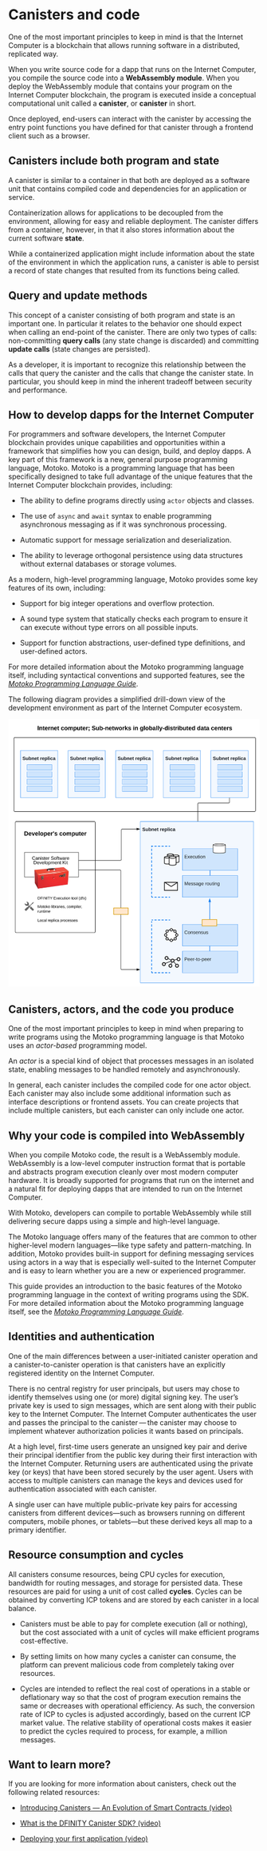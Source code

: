 # Canisters and code

One of the most important principles to keep in mind is that the Internet Computer is a blockchain that allows running software in a distributed, replicated way.

When you write source code for a dapp that runs on the Internet Computer, you compile the source code into a **WebAssembly module**. When you deploy the WebAssembly module that contains your program on the Internet Computer blockchain, the program is executed inside a conceptual computational unit called a **canister**, or **canister** in short.

Once deployed, end-users can interact with the canister by accessing the entry point functions you have defined for that canister through a frontend client such as a browser.

## Canisters include both program and state

A canister is similar to a container in that both are deployed as a software unit that contains compiled code and dependencies for an application or service.

Containerization allows for applications to be decoupled from the environment, allowing for easy and reliable deployment. The canister differs from a container, however, in that it also stores information about the current software **state**.

While a containerized application might include information about the state of the environment in which the application runs, a canister is able to persist a record of state changes that resulted from its functions being called.

## Query and update methods

This concept of a canister consisting of both program and state is an important one. In particular it relates to the behavior one should expect when calling an end-point of the canister. There are only two types of calls: non-committing **query calls** (any state change is discarded) and committing **update calls** (state changes are persisted).

<!-- <table>
<colgroup>
<col style="width: 15%" />
<col style="width: 84%" />
</colgroup>
<thead>
<tr class="header">
<th style="text-align: left;">Type</th>
<th style="text-align: left;">Key points to remember</th>
</tr>
</thead>
<tbody>
<tr class="odd">
<td style="text-align: left;"><p>Query calls</p></td>
<td style="text-align: left;"><p>Allow the user to query the current state of a canister or call a function that operates on the canister’s state <strong>without changing it</strong>.</p>
<ul>
<li><p>Are synchronous and answered immediately.</p></li>
<li><p>Can be made to any node that holds the canister; the result does not go through consensus. That is, there is an inherent tradeoff between security and performance: the reply from a single node is fast, but might be untrustworthy or inaccurate.</p></li>
<li><p>Do not allow changes to the state of the canister to be persisted, so essentially query calls are read-only operations.</p></li>
<li><p>Do not allow the called canister to invoke functions exposed by other canisters as inter-canister calls. (Note that this restriction is temporary and that canisters will be able to invoke functions exposed by other canisters when processing query calls in the future.)</p></li>
</ul></td>
</tr>
<tr class="even">
<td style="text-align: left;"><p>Update calls</p></td>
<td style="text-align: left;"><p>Allow the user to change the state of the canister and have <strong>changes persisted</strong>.</p>
<ul>
<li><p>Are answered asynchronously.</p></li>
<li><p>Must pass through consensus to return the result. Because consensus is required, changing the state of a canister, and returning the result can take time. There is an inherent tradeoff between security and performance: the result is trustworthy because two-thirds of the replicas in a subnet must agree on the result, but the call is slow.</p></li>
<li><p>The called canister can invoke functions exposed by other canisters</p></li>
</ul></td>
</tr>
</tbody>
</table> -->

As a developer, it is important to recognize this relationship between the calls that query the canister and the calls that change the canister state. In particular, you should keep in mind the inherent tradeoff between security and performance.

## How to develop dapps for the Internet Computer

For programmers and software developers, the Internet Computer blockchain provides unique capabilities and opportunities within a framework that simplifies how you can design, build, and deploy dapps. A key part of this framework is a new, general purpose programming language, Motoko. Motoko is a programming language that has been specifically designed to take full advantage of the unique features that the Internet Computer blockchain provides, including:

-   The ability to define programs directly using `actor` objects and classes.

-   The use of `async` and `await` syntax to enable programming asynchronous messaging as if it was synchronous processing.

-   Automatic support for message serialization and deserialization.

-   The ability to leverage orthogonal persistence using data structures without external databases or storage volumes.

As a modern, high-level programming language, Motoko provides some key features of its own, including:

-   Support for big integer operations and overflow protection.

-   A sound type system that statically checks each program to ensure it can execute without type errors on all possible inputs.

-   Support for function abstractions, user-defined type definitions, and user-defined actors.

For more detailed information about the Motoko programming language itself, including syntactical conventions and supported features, see the [*Motoko Programming Language Guide*](/motoko/main/about-this-guide.md).

The following diagram provides a simplified drill-down view of the development environment as part of the Internet Computer ecosystem.

![Your development environment as part of the Internet Computer ecosystem](_attachments/SDK-protocol-network.svg)

## Canisters, actors, and the code you produce

One of the most important principles to keep in mind when preparing to write programs using the Motoko programming language is that Motoko uses an *actor-based* programming model.

An *actor* is a special kind of object that processes messages in an isolated state, enabling messages to be handled remotely and asynchronously.

In general, each canister includes the compiled code for one actor object. Each canister may also include some additional information such as interface descriptions or frontend assets. You can create projects that include multiple canisters, but each canister can only include one actor.

## Why your code is compiled into WebAssembly

When you compile Motoko code, the result is a WebAssembly module. WebAssembly is a low-level computer instruction format that is portable and abstracts program execution cleanly over most modern computer hardware. It is broadly supported for programs that run on the internet and a natural fit for deploying dapps that are intended to run on the Internet Computer.

With Motoko, developers can compile to portable WebAssembly while still delivering secure dapps using a simple and high-level language.

The Motoko language offers many of the features that are common to other higher-level modern languages—like type safety and pattern-matching. In addition, Motoko provides built-in support for defining messaging services using actors in a way that is especially well-suited to the Internet Computer and is easy to learn whether you are a new or experienced programmer.

This guide provides an introduction to the basic features of the Motoko programming language in the context of writing programs using the SDK. For more detailed information about the Motoko programming language itself, see the [*Motoko Programming Language Guide*](/motoko/main/about-this-guide.md).

## Identities and authentication

One of the main differences between a user-initiated canister operation and a canister-to-canister operation is that canisters have an explicitly registered identity on the Internet Computer.

There is no central registry for user principals, but users may chose to identify themselves using one (or more) digital signing key. The user’s private key is used to sign messages, which are sent along with their public key to the Internet Computer. The Internet Computer authenticates the user and passes the principal to the canister — the canister may choose to implement whatever authorization policies it wants based on principals.

At a high level, first-time users generate an unsigned key pair and derive their principal identifier from the public key during their first interaction with the Internet Computer. Returning users are authenticated using the private key (or keys) that have been stored securely by the user agent. Users with access to multiple canisters can manage the keys and devices used for authentication associated with each canister.

A single user can have multiple public-private key pairs for accessing canisters from different devices—such as browsers running on different computers, mobile phones, or tablets—but these derived keys all map to a primary identifier.

## Resource consumption and cycles

All canisters consume resources, being CPU cycles for execution, bandwidth for routing messages, and storage for persisted data. These resources are paid for using a unit of cost called **cycles**. Cycles can be obtained by converting ICP tokens and are stored by each canister in a local balance.

-   Canisters must be able to pay for complete execution (all or nothing), but the cost associated with a unit of cycles will make efficient programs cost-effective.

-   By setting limits on how many cycles a canister can consume, the platform can prevent malicious code from completely taking over resources.

-   Cycles are intended to reflect the real cost of operations in a stable or deflationary way so that the cost of program execution remains the same or decreases with operational efficiency. As such, the conversion rate of ICP to cycles is adjusted accordingly, based on the current ICP market value. The relative stability of operational costs makes it easier to predict the cycles required to process, for example, a million messages.

## Want to learn more?

If you are looking for more information about canisters, check out the following related resources:

-   [Introducing Canisters — An Evolution of Smart Contracts (video)](https://www.youtube.com/watch?v=LKpGuBOXxtQ)

-   [What is the DFINITY Canister SDK? (video)](https://www.youtube.com/watch?v=60uHQfoA8Dk)

-   [Deploying your first application (video)](https://www.youtube.com/watch?v=yqIoiyuGYNA)
